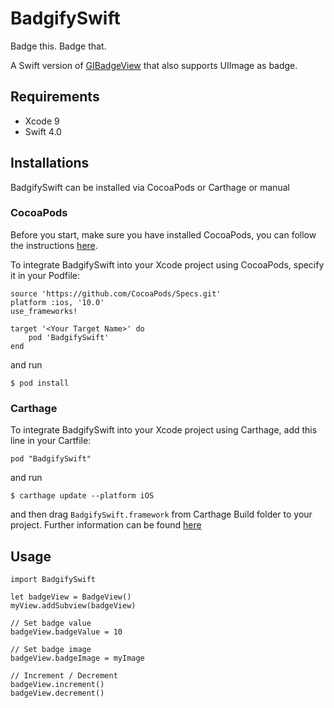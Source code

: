 # BadgifySwift
Badge this. Badge that.

A Swift version of [GIBadgeView](https://github.com/gemr/Sheriff) that also supports UIImage as badge.

## Requirements
* Xcode 9
* Swift 4.0

## Installations
BadgifySwift can be installed via CocoaPods or Carthage or manual

### CocoaPods
Before you start, make sure you have installed CocoaPods, you can follow the instructions [here](http://guides.cocoapods.org/using/getting-started.html#installation).

To integrate BadgifySwift into your Xcode project using CocoaPods, specify it in your Podfile:
```
source 'https://github.com/CocoaPods/Specs.git'
platform :ios, '10.0'
use_frameworks!

target '<Your Target Name>' do
    pod 'BadgifySwift'
end
```
and run
```
$ pod install
```

### Carthage
To integrate BadgifySwift into your Xcode project using Carthage, add this line in your Cartfile:
```
pod "BadgifySwift"
```
and run
```
$ carthage update --platform iOS
```
and then drag `BadgifySwift.framework` from Carthage Build folder to your project. Further information can be found [here](https://github.com/Carthage/Carthage#if-youre-building-for-ios-tvos-or-watchos)

## Usage
```
import BadgifySwift

let badgeView = BadgeView()
myView.addSubview(badgeView)

// Set badge value
badgeView.badgeValue = 10

// Set badge image
badgeView.badgeImage = myImage

// Increment / Decrement
badgeView.increment()
badgeView.decrement()
```
